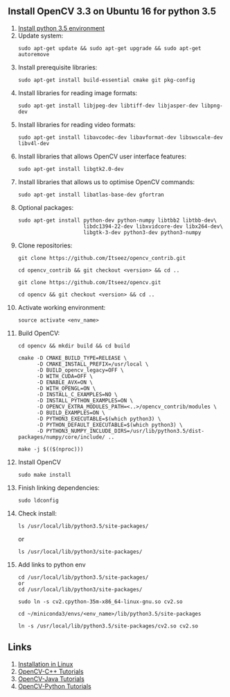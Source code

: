 ## Install OpenCV 3.3 on Ubuntu 16 for python 3.5
1. [Install python 3.5 environment](https://github.com/SpaceV2/Notes/blob/master/python_environment.md)
2. Update system:
    ```
    sudo apt-get update && sudo apt-get upgrade && sudo apt-get autoremove
    ```
3. Install prerequisite libraries:
    ```
    sudo apt-get install build-essential cmake git pkg-config
    ```
4. Install libraries for reading image formats:
    ```
    sudo apt-get install libjpeg-dev libtiff-dev libjasper-dev libpng-dev
    ```
5. Install libraries for reading video formats:
    ```
    sudo apt-get install libavcodec-dev libavformat-dev libswscale-dev libv4l-dev
    ```
6. Install libraries that allows OpenCV user interface features:
    ```
    sudo apt-get install libgtk2.0-dev
    ```
7. Install libraries that allows us to optimise OpenCV commands:
    ```
    sudo apt-get install libatlas-base-dev gfortran
    ```
8. Optional packages:
    ```
    sudo apt-get install python-dev python-numpy libtbb2 libtbb-dev\
                         libdc1394-22-dev libxvidcore-dev libx264-dev\
                         libgtk-3-dev python3-dev python3-numpy
    ```
9. Clone repositories:
    ```
    git clone https://github.com/Itseez/opencv_contrib.git
    ```
    ```
    cd opencv_contrib && git checkout <version> && cd ..
    ```
    ```
    git clone https://github.com/Itseez/opencv.git
    ```
    ```
    cd opencv && git checkout <version> && cd ..
    ```
10. Activate working environment:
    ```
    source activate <env_name>
    ```
10. Build OpenCV:
    ```
    cd opencv && mkdir build && cd build
    ```
    ```
    cmake -D CMAKE_BUILD_TYPE=RELEASE \
          -D CMAKE_INSTALL_PREFIX=/usr/local \
          -D BUILD_opencv_legacy=OFF \
          -D WITH_CUDA=OFF \
          -D ENABLE_AVX=ON \
          -D WITH_OPENGL=ON \
          -D INSTALL_C_EXAMPLES=NO \
          -D INSTALL_PYTHON_EXAMPLES=ON \
          -D OPENCV_EXTRA_MODULES_PATH=<..>/opencv_contrib/modules \
          -D BUILD_EXAMPLES=ON \
          -D PYTHON3_EXECUTABLE=$(which python3) \
          -D PYTHON_DEFAULT_EXECUTABLE=$(which python3) \
          -D PYTHON3_NUMPY_INCLUDE_DIRS=/usr/lib/python3.5/dist-packages/numpy/core/include/ ..
    ```
    ```
    make -j $(($(nproc)))
    ```
11. Install OpenCV
    ```
    sudo make install
    ```
12. Finish linking dependencies:
    ```
    sudo ldconfig
    ```
13. Check install:
    ```
    ls /usr/local/lib/python3.5/site-packages/
    ```
    or
    ```
    ls /usr/local/lib/python3/site-packages/
    ```
14. Add links to python env
    ```
    cd /usr/local/lib/python3.5/site-packages/
    or
    cd /usr/local/lib/python3/site-packages/
    ``` 
    ```
    sudo ln -s cv2.cpython-35m-x86_64-linux-gnu.so cv2.so
    ```
    ```
    cd ~/miniconda3/envs/<env_name>/lib/python3.5/site-packages
    ```
    ```
    ln -s /usr/local/lib/python3.5/site-packages/cv2.so cv2.so
    ```


## Links
1. [Installation in Linux](https://docs.opencv.org/3.1.0/d7/d9f/tutorial_linux_install.html)
2. [OpenCV-C++ Tutorials](https://docs.opencv.org/2.4/doc/tutorials/tutorials.html)
3. [OpenCV-Java Tutorials](http://opencv-java-tutorials.readthedocs.io/en/latest/)
4. [OpenCV-Python Tutorials](https://opencv-python-tutroals.readthedocs.io/en/latest/index.html)

